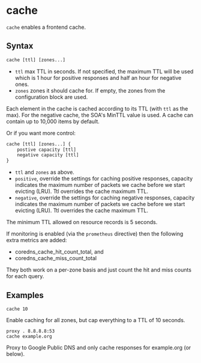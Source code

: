 # cache

`cache` enables a frontend cache.

## Syntax

~~~ txt
cache [ttl] [zones...]
~~~

* `ttl` max TTL in seconds. If not specified, the maximum TTL will be used which is 1 hour for
    positive responses and half an hour for negative ones.
* `zones` zones it should cache for. If empty, the zones from the configuration block are used.

Each element in the cache is cached according to its TTL (with `ttl` as the max).
For the negative cache, the SOA's MinTTL value is used. A cache can contain up to 10,000 items by
default.

Or if you want more control:

~~~ txt
cache [ttl] [zones...] {
    postive capacity [ttl]
    negative capacity [ttl]
}
~~~

* `ttl`  and `zones` as above.
* `positive`, override the settings for caching positive responses, capacity indicates the maximum
  number of packets we cache before we start evicting (LRU). Ttl overrides the cache maximum TTL.
* `negative`, override the settings for caching negative responses, capacity indicates the maximum
  number of packets we cache before we start evicting (LRU). Ttl overrides the cache maximum TTL.

The minimum TTL allowed on resource records is 5 seconds.

If monitoring is enabled (via the `prometheus` directive) then the following extra metrics are added:
* coredns_cache_hit_count_total, and
* coredns_cache_miss_count_total

They both work on a per-zone basis and just count the hit and miss counts for each query.

## Examples

~~~
cache 10
~~~

Enable caching for all zones, but cap everything to a TTL of 10 seconds.

~~~
proxy . 8.8.8.8:53
cache example.org
~~~

Proxy to Google Public DNS and only cache responses for example.org (or below).
